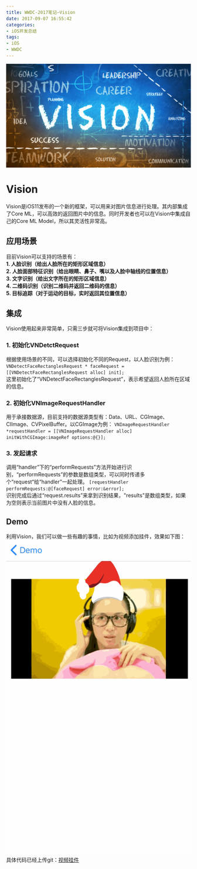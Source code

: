 ```yaml
---
title: WWDC-2017笔记—Vision
date: 2017-09-07 16:55:42
categories:
- iOS开发总结
tags:
- iOS
- WWDC
---
```

![Vision Logo](https://raw.githubusercontent.com/ChiRenhua/Resource/master/WebImage/2017%20WWDC%E5%AD%A6%E4%B9%A0%E7%AC%94%E8%AE%B0%E2%80%94Vision/Vision.jpg)  
# Vision
Vision是iOS11发布的一个新的框架，可以用来对图片信息进行处理。其内部集成了Core ML，可以高效的返回图片中的信息。同时开发者也可以在Vision中集成自己的Core ML Model，所以其灵活性非常高。 
## 应用场景 
目前Vision可以支持的场景有：  
**1. 人脸识别（给出人脸所在的矩形区域信息）**  
**2. 人脸面部特征识别（给出眼睛、鼻子、嘴以及人脸中轴线的位置信息）**  
**3. 文字识别（给出文字所在的矩形区域信息）**  
**4. 二维码识别（识别二维码并返回二维码的信息）**  
**5. 目标追踪（对于运动的目标，实时返回其位置信息）**  
## 集成
Vision使用起来非常简单，只需三步就可将Vision集成到项目中：  
### 1. 初始化VNDetctRequest
根据使用场景的不同，可以选择初始化不同的Request，以人脸识别为例：  
``
VNDetectFaceRectanglesRequest * faceRequest = [[VNDetectFaceRectanglesRequest alloc] init];
``  
这里初始化了“VNDetectFaceRectanglesRequest”，表示希望返回人脸所在区域的信息。  
### 2. 初始化VNImageRequestHandler  
用于承接数据源，目前支持的数据源类型有：Data、URL、CGImage、CIImage、CVPixelBuffer。以CGImage为例：
``
VNImageRequestHandler *requestHandler = [[VNImageRequestHandler alloc] initWithCGImage:imageRef options:@{}];
``  
### 3. 发起请求  
调用“handler”下的“performRequests”方法开始进行识别，“performRequests”的参数是数组类型，可以同时传递多个“request“给“handler”一起处理。
``
[requestHandler performRequests:@[faceRequest] error:&error];
``  
识别完成后通过“request.results”来拿到识别结果，"results"是数组类型，如果为空则表示当前图片中没有人脸的信息。  
## Demo  
利用Vision，我们可以做一些有趣的事情，比如为视频添加挂件，效果如下图：  
![Vision video](https://raw.githubusercontent.com/ChiRenhua/Resource/master/WebImage/2017%20WWDC学习笔记—Vision/Visionvideo.gif)   
具体代码已经上传git：[视频挂件](https://github.com/ChiRenhua/VisionDemo)
